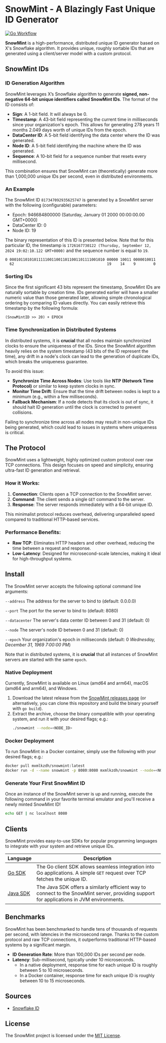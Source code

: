 # SnowMint - A Blazingly Fast Unique ID Generator
[![Go Workflow](https://github.com/mxmlkzdh/snowmint/actions/workflows/go.yml/badge.svg)](https://github.com/mxmlkzdh/snowmint/actions)

**SnowMint** is a high-performance, distributed unique ID generator based on X's Snowflake algorithm. It provides unique, roughly sortable IDs that are generated using a client/server model with a custom protocol.

## SnowMint IDs

### ID Generation Algorithm
SnowMint leverages X’s Snowflake algorithm to generate **signed, non-negative 64-bit unique identifiers called SnowMint IDs**.  The format of the ID consists of:

- **Sign**: A 1-bit field. It will always be 0. 
- **Timestamp**: A 43-bit field representing the current time in milliseconds since your organization's epoch. This allows for generating 278 years 11 months 2.049 days worth of unique IDs from the epoch.
- **DataCenter ID**: A 5-bit field identifying the data center where the ID was generated.
- **Node ID**: A 5-bit field identifying the machine where the ID was generated.
- **Sequence**: A 10-bit field for a sequence number that resets every millisecond.

This combination ensures that SnowMint can (theoretically) generate more than 1,000,000 unique IDs per second, even in distributed environments.

### An Example
The SnowMint ID `817347092935625747` is generated by a SnowMint server with the following (configurable) parameters:
- Epoch: 946684800000 (Saturday, January 01 2000 00:00:00.00 GMT+0000)
- DataCenter ID: 0
- Node ID: 19

The binary representation of this ID is presented below. Note that for this particular ID, the timestamp is `1726167730122 (Thursday, September 12, 2024 19:02:10.122 GMT+0000)` and the sequence number is equal to `19`.

```
0 0001011010101111100110011011001101111001010 00000 10011 0000010011
  62                                          19    14    9        0
```

### Sorting IDs
Since the first significant 43 bits represent the timestamp, SnowMint IDs are naturally sortable by creation time. IDs generated earlier will have a smaller numeric value than those generated later, allowing simple chronological ordering by comparing ID values directly. You can easily retrieve this timestamp by the following formula:
```
(SnowMintID >> 20) + EPOCH
```

### Time Synchronization in Distributed Systems

In distributed systems, it is **crucial** that all nodes maintain synchronized clocks to ensure the uniqueness of the IDs. Since the SnowMint algorithm heavily relies on the system timestamp (43 bits of the ID represent the time), any drift in a node's clock can lead to the generation of duplicate IDs, which breaks the uniqueness guarantee.

To avoid this issue:
- **Synchronize Time Across Nodes**: Use tools like **NTP (Network Time Protocol)** or similar to keep system clocks in sync.
- **Monitor Time Drift**: Ensure that the time drift between nodes is kept to a minimum (e.g., within a few milliseconds).
- **Fallback Mechanism**: If a node detects that its clock is out of sync, it should halt ID generation until the clock is corrected to prevent collisions.

Failing to synchronize time across all nodes may result in non-unique IDs being generated, which could lead to issues in systems where uniqueness is critical.

## The Protocol

SnowMint uses a lightweight, highly optimized custom protocol over raw TCP connections. This design focuses on speed and simplicity, ensuring ultra-fast ID generation and retrieval.

### How it Works:
1. **Connection**: Clients open a TCP connection to the SnowMint server.
2. **Command**: The client sends a single `GET` command to the server.
3. **Response**: The server responds immediately with a 64-bit unique ID.

This minimalist protocol reduces overhead, delivering unparalleled speed compared to traditional HTTP-based services.

### Performance Benefits:
- **Raw TCP**: Eliminates HTTP headers and other overhead, reducing the time between a request and response.
- **Low-Latency**: Designed for microsecond-scale latencies, making it ideal for high-throughput systems.

## Install

The SnowMint server accepts the following optional command line arguments:

`--address` The address for the server to bind to (default: 0.0.0.0)

`--port` The port for the server to bind to (default: 8080)

`--datacenter` The server's data center ID between 0 and 31 (default: 0)

`--node` The server's node ID between 0 and 31 (default: 0)

`--epoch` Your organization's epoch in milliseconds (default: 0 _Wednesday, December 31, 1969 7:00:00 PM_)

Note that in distributed systems, it is **crucial** that all instances of SnowMint servers are started with the same `epoch`.

### Native Deployment
Currently, SnowMint is available on Linux (amd64 and arm64), macOS (amd64 and arm64), and Windows.

1. Download the latest release from the [SnowMint releases page](https://github.com/mxmlkzdh/snowmint/releases) (or alternatively, you can clone this repository and build the binary yourself with `go build`).
2. Extract the archive, choose the binary compatible with your operating system, and run it with your desired flags; e.g.:
   ```bash
   ./snowmint --node=<NODE_ID>
   ```

### Docker Deployment
To run SnowMint in a Docker container, simply use the following with your desired flags; e.g.:
```bash
docker pull mxmlkzdh/snowmint:latest
docker run -d --name snowmint -p 8080:8080 mxmlkzdh/snowmint --node=<NODE_ID>
```

### Generate Your First SnowMint ID
Once an instance of the SnowMint server is up and running, execute the following command in your favorite terminal emulator and you'll receive a newly minted SnowMint ID!
```bash
echo GET | nc localhost 8080
```

## Clients

SnowMint provides easy-to-use SDKs for popular programming languages to integrate with your system and retrieve unique IDs.

| Language                                              | Description                                                                                                                              |
| ----------------------------------------------------- | ---------------------------------------------------------------------------------------------------------------------------------------- |
| [Go SDK](https://github.com/mxmlkzdh/snowmint-go)     | The Go client SDK allows seamless integration into Go applications. A simple `GET` request over TCP fetches the unique ID.               |
| [Java SDK](https://github.com/mxmlkzdh/snowmint-java) | The Java SDK offers a similarly efficient way to connect to the SnowMint server, providing support for applications in JVM environments. |

## Benchmarks
SnowMint has been benchmarked to handle tens of thousands of requests per second, with latencies in the microsecond range. Thanks to the custom protocol and raw TCP connections, it outperforms traditional HTTP-based systems by a significant margin.

- **ID Generation Rate**: More than 100,000 IDs per second per node.
- **Latency**: Sub-millisecond, typically under 10 microseconds.
   - In a native deployment, response time for each unique ID is roughly between 5 to 10 microseconds.
   - In a Docker container, response time for each unique ID is roughly between 10 to 15 microseconds.

## Sources
- [Snowflake ID](https://en.wikipedia.org/wiki/Snowflake_ID)

## License
The SnowMint project is licensed under the [MIT License](LICENSE).

